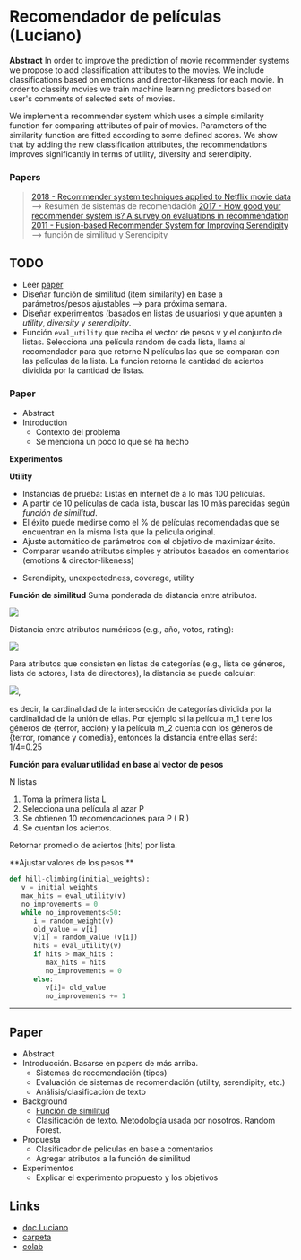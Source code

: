Recomendador de películas (Luciano)
==

**Abstract**
In order to improve the prediction of movie recommender systems we propose to add classification attributes to the movies. We include classifications based on emotions and director-likeness for each movie. In order to classify movies we train machine learning predictors based on user's comments of selected sets of movies.

We implement a recommender system which uses a simple similarity function for comparing attributes of pair of movies. Parameters of the similarity function are fitted according to some defined scores. We show that by adding the new classification attributes, the recommendations improves significantly in terms of utility, diversity and serendipity.

### Papers
> [2018 - Recommender system techniques applied to Netflix movie data](https://science.vu.nl/en/Images/werkstuk-postmus_tcm296-877824.pdf) --> Resumen de sistemas de recomendación
>  [2017 - How good your recommender system is? A survey on evaluations in recommendation](https://link.springer.com/article/10.1007/s13042-017-0762-9)
>  [2011 - Fusion-based Recommender System for Improving Serendipity](http://ceur-ws.org/Vol-816/divers2011.pdf#page=29) --> función de similitud y Serendipity


TODO
---
- Leer [paper](https://mail.google.com/mail/u/0/#search/serendipity/KtbxLwGkKGhCrrMZSPkZQhlpcPcdTdDdxV?projector=1&messagePartId=0.1)
- Diseñar función de similitud (item similarity) en base a parámetros/pesos ajustables --> para próxima semana.
- Diseñar experimentos (basados en listas de usuarios) y que apunten a *utility*, *diversity* y *serendipity*.
- Función `eval_utility` que reciba el vector de pesos v y el conjunto de listas. Selecciona una película random de cada lista, llama al recomendador para que retorne N películas las que se comparan con las películas de la lista. La función retorna la cantidad de aciertos dividida por la cantidad de listas.

### Paper

- Abstract
- Introduction
	- Contexto del problema
	- Se menciona un poco lo que se ha hecho 




**Experimentos**

**Utility**
- Instancias de prueba: Listas en internet de a lo más 100 películas.
- A partir de 10 películas de cada lista, buscar las 10 más parecidas según *función de similitud*.
- El éxito puede medirse como el % de películas recomendadas que se encuentran en la misma lista que la película original.
- Ajuste automático de parámetros con el objetivo de maximizar éxito.
- Comparar usando atributos simples y atributos basados en comentarios (emotions & director-likeness)

* Serendipity, unexpectedness, coverage, utility 

**Función de similitud**
Suma ponderada de distancia entre atributos.

<img src="https://render.githubusercontent.com/render/math?math=s(m_1,m_2)= 1- \frac{\sum_{i=1}^n w_i * d(a_i^{m_1},a_i^{m_2})}{\sum_{i=1}^n w_i}">

Distancia entre atributos numéricos (e.g., año, votos, rating):

<img src="https://render.githubusercontent.com/render/math?math=d(a_i^{m_1},a_i^{m_2}) =\frac{|a_i^{m_1}-a_i^{m_2}|}{\max a_i - \min a_i}">

Para atributos que consisten en listas de categorías (e.g., lista de géneros, lista de actores, lista de directores), la distancia se puede calcular:

<img src="https://render.githubusercontent.com/render/math?math=d(a_i^{m_1},a_i^{m_2}) =\frac{|a_i^{m_1} \cap a_i^{m_2}|}{|a_i^{m_1} \cup a_i^{m_2}|}">,

es decir, la cardinalidad de la intersección de categorías dividida por la cardinalidad de la unión de ellas. Por ejemplo si la película m_1 tiene los géneros de {terror, acción} y la película m_2 cuenta con los géneros de {terror, romance y comedia}, entonces la distancia entre ellas será: 1/4=0.25

**Función para evaluar utilidad en base al vector de pesos**

N listas

1. Toma la primera lista L
2. Selecciona una película al azar P
3. Se obtienen 10 recomendaciones para P ( R )
4. Se cuentan los aciertos.

Retornar promedio de aciertos (hits) por lista.

**Ajustar valores de los pesos **

````python
def hill-climbing(initial_weights):
   v = initial_weights
   max_hits = eval_utility(v)
   no_improvements = 0
   while no_improvements<50:
      i = random_weight(v)
      old_value = v[i]
      v[i] = random_value (v[i])
      hits = eval_utility(v)
      if hits > max_hits :
         max_hits = hits
         no_improvements = 0
      else:
         v[i]= old_value
         no_improvements += 1
````

-----


Paper
---

* Abstract
* Introducción. Basarse en papers de más arriba.
	* Sistemas de recomendación (tipos)
	* Evaluación de sistemas de recomendación (utility, serendipity, etc.)
	* Análisis/clasificación de texto
* Background
	* [Función de similitud](http://ceur-ws.org/Vol-816/divers2011.pdf#page=29)
	* Clasificación de texto. Metodología usada por nosotros. Random Forest.
* Propuesta
	* Clasificador de películas en base a comentarios
	* Agregar atributos a la función de similitud
* Experimentos
	* Explicar el experimento propuesto y los objetivos



Links
--
- [doc Luciano](https://docs.google.com/document/d/19U-QQPkoYKXeftjGTMlqgTik4FUdhxtOGscaIN46cA8/edit#)
- [carpeta](https://drive.google.com/drive/folders/1dx_I57lU3nh45LKvq-spKqGjat4LsEIT)
- [colab](https://colab.research.google.com/drive/1xmwnyA3oZazqGUSLQKT-3OYBDESkGdc_)

<!--stackedit_data:
eyJoaXN0b3J5IjpbLTE3MzE2NzI5OSw5Njc5Mjc2ODEsLTE0Mj
M1NjQ2ODcsMTg5MzE3MjIzMywtMTY1OTg5MDM1LDIyNTY5NDEx
OCwtMTg2MDEwMTgwM119
-->